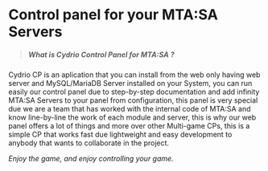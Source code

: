 # Control panel for your MTA:SA Servers
> ##### What is *Cydrio Control Panel for MTA:SA* ?

Cydrio CP is an aplication that you can install from the web only having web server and MySQL/MariaDB Server installed on your System, you can run easily our control panel due to step-by-step documentation and add infinity MTA:SA Servers to your panel from configuration, this panel is very special due we are a team that has worked with the internal code of MTA:SA and know line-by-line the work of each module and server, this is why our web panel offers a lot of things and more over other Multi-game CPs, this is a simple CP that works fast due lightweight and easy development to anybody that wants to collaborate in the project.

*Enjoy the game, and enjoy controlling your game.*


